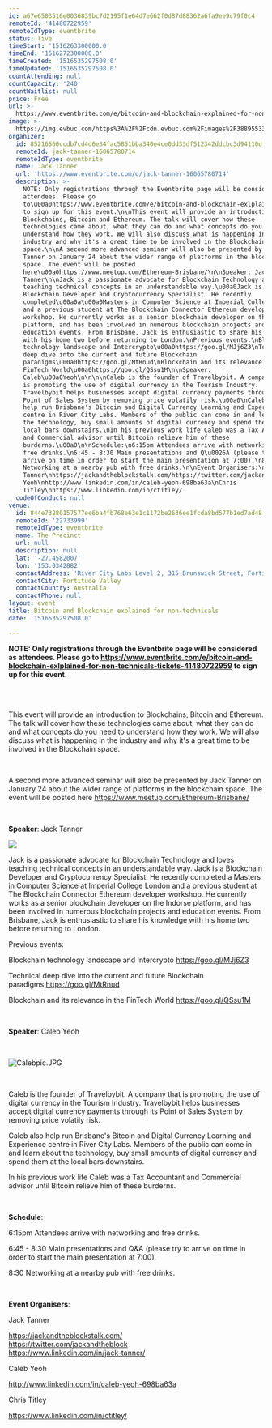 ```yaml
---
id: a67e6503516e0036839bc7d2195f1e64d7e662f0d87d88362a6fa9ee9c79f0c4
remoteId: '41480722959'
remoteIdType: eventbrite
status: live
timeStart: '1516263300000.0'
timeEnd: '1516272300000.0'
timeCreated: '1516535297508.0'
timeUpdated: '1516535297508.0'
countAttending: null
countCapacity: '240'
countWaitlist: null
price: Free
url: >-
  https://www.eventbrite.com/e/bitcoin-and-blockchain-explained-for-non-technicals-tickets-41480722959?aff=ebapi
image: >-
  https://img.evbuc.com/https%3A%2F%2Fcdn.evbuc.com%2Fimages%2F38895533%2F12063037281%2F1%2Foriginal.jpg?s=6f6b8ddb749ce773e435911dd0593149
organizer:
  id: 85216560ccdb7cd4d6e34fac5851bba340e4ce0dd33df512342ddcbc3d94110d
  remoteId: jack-tanner-16065780714
  remoteIdType: eventbrite
  name: Jack Tanner
  url: 'https://www.eventbrite.com/o/jack-tanner-16065780714'
  description: >-
    NOTE: Only registrations through the Eventbrite page will be considered as
    attendees. Please go
    to\u00a0https://www.eventbrite.com/e/bitcoin-and-blockchain-exlplained-for-non-technicals-tickets-41480722959
    to sign up for this event.\n\nThis event will provide an introduction to
    Blockchains, Bitcoin and Ethereum. The talk will cover how these
    technologies came about, what they can do and what concepts do you need to
    understand how they work. We will also discuss what is happening in the
    industry and why it's a great time to be involved in the Blockchain
    space.\n\nA second more advanced seminar will also be presented by Jack
    Tanner on January 24 about the wider range of platforms in the blockchain
    space. The event will be posted
    here\u00a0https://www.meetup.com/Ethereum-Brisbane/\n\nSpeaker: Jack
    Tanner\n\nJack is a passionate advocate for Blockchain Technology and loves
    teaching technical concepts in an understandable way.\u00a0Jack is a
    Blockchain Developer and Cryptocurrency Specialist. He recently
    completed\u00a0a\u00a0Masters in Computer Science at Imperial College London
    and a previous student at The Blockchain Connector Ethereum developer
    workshop. He currently works as a senior blockchain developer on the Indorse
    platform, and has been involved in numerous blockchain projects and
    education events. From Brisbane, Jack is enthusiastic to share his knowledge
    with his home two before returning to London.\nPrevious events:\nBlockchain
    technology landscape and Intercrypto\u00a0https://goo.gl/MJj6Z3\nTechnical
    deep dive into the current and future Blockchain
    paradigms\u00a0https://goo.gl/MtRnud\nBlockchain and its relevance in the
    FinTech World\u00a0https://goo.gl/QSsu1M\n\nSpeaker:
    Caleb\u00a0Yeoh\n\n\n\nCaleb is the founder of Travelbybit. A company that
    is promoting the use of digital currency in the Tourism Industry.
    Travelbybit helps businesses accept digital currency payments through its
    Point of Sales System by removing price volatily risk.\u00a0\nCaleb also
    help run Brisbane's Bitcoin and Digital Currency Learning and Experience
    centre in River City Labs. Members of the public can come in and learn about
    the technology, buy small amounts of digital currency and spend them at the
    local bars downstairs.\nIn his previous work life Caleb was a Tax Accountant
    and Commercial advisor until Bitcoin relieve him of these
    burderns.\u00a0\n\nSchedule:\n6:15pm Attendees arrive with networking and
    free drinks.\n6:45 - 8:30 Main presentations and Q\u0026A (please try to
    arrive on time in order to start the main presentation at 7:00).\n8:30
    Networking at a nearby pub with free drinks.\n\nEvent Organisers:\nJack
    Tanner\nhttps://jackandtheblockstalk.com/https://twitter.com/jackandtheblockhttps://www.linkedin.com/in/jack-tanner/\nCaleb
    Yeoh\nhttp://www.linkedin.com/in/caleb-yeoh-698ba63a\nChris
    Titley\nhttps://www.linkedin.com/in/ctitley/
  codeOfConduct: null
venue:
  id: 844e73280157577ee6ba4fb768e63e1c1172be2636ee1fcda8bd577b1ed7ad48
  remoteId: '22733999'
  remoteIdType: eventbrite
  name: The Precinct
  url: null
  description: null
  lat: '-27.4582007'
  lon: '153.0342882'
  contactAddress: 'River City Labs Level 2, 315 Brunswick Street, Fortitude Valley, QLD 4000'
  contactCity: Fortitude Valley
  contactCountry: Australia
  contactPhone: null
layout: event
title: Bitcoin and Blockchain explained for non-technicals
date: '1516535297508.0'

---
```

<P><STRONG>NOTE: Only registrations through the Eventbrite page will be considered as attendees. Please go to <A HREF="https://www.eventbrite.com/e/bitcoin-and-blockchain-exlplained-for-non-technicals-tickets-41480722959" TARGET="_blank" REL="noopener noreferrer noopener noreferrer">https://www.eventbrite.com/e/bitcoin-and-blockchain-exlplained-for-non-technicals-tickets-41480722959</A> to sign up for this event.</STRONG></P>
<P><BR></P>
<P><SPAN><SPAN><BR>This event will provide an introduction to Blockchains, Bitcoin and Ethereum. The talk will cover how these technologies came about, what they can do and what concepts do you need to understand how they work. We will also discuss what is happening in the industry and why it's a great time to be involved in the Blockchain space.<SPAN><BR></SPAN></SPAN></SPAN></P>
<P><BR></P>
<P>A second more advanced seminar will also be presented by Jack Tanner on January 24 about the wider range of platforms in the blockchain space. The event will be posted here <A HREF="https://www.meetup.com/Ethereum-Brisbane/" TARGET="_blank" REL="noreferrer noopener nofollow noopener noreferrer nofollow">https://www.meetup.com/Ethereum-Brisbane/</A></P>
<P><BR></P>
<P><STRONG>Speaker</STRONG>: Jack Tanner</P>
<P><IMG SRC="https://s.evbuc.com/https_proxy?url=http%3A%2F%2Fi64.tinypic.com%2Fj742go.jpg&sig=ADR2i79o-RtRCt4iUmzLca9JK6zXFfuuhA"></P>
<P>Jack is a passionate advocate for Blockchain Technology and loves teaching technical concepts in an understandable way. <SPAN>Jack is a Blockchain Developer and Cryptocurrency Specialist. He recently completed a </SPAN><SPAN>Masters in Computer Science at Imperial College London and a previous student at The Blockchain Connector Ethereum developer workshop. He currently works as a senior blockchain developer on the Indorse platform, and has been involved in numerous blockchain projects and education events. From Brisbane, Jack is enthusiastic to share his knowledge with his home two before returning to London.</SPAN></P>
<P><SPAN>Previous events:</SPAN></P>
<P><SPAN><SPAN>Blockchain technology landscape and Intercrypto <A HREF="https://goo.gl/MJj6Z3" TARGET="_blank" REL="noreferrer noopener nofollow noopener noreferrer nofollow"><SPAN>https://goo.gl/MJj6Z3</SPAN></A></SPAN></SPAN></P>
<P><SPAN><SPAN><SPAN><SPAN>Technical deep dive into the current and future Blockchain paradigms <A HREF="https://goo.gl/MtRnud" TARGET="_blank" REL="noreferrer noopener nofollow noopener noreferrer nofollow"><SPAN>https://goo.gl/MtRnud</SPAN></A></SPAN></SPAN></SPAN></SPAN></P>
<P><SPAN><SPAN>Blockchain and its relevance in the FinTech World <A HREF="https://goo.gl/QSsu1M" TARGET="_blank" REL="noreferrer noopener nofollow noopener noreferrer nofollow"><SPAN>https://goo.gl/QSsu1M</SPAN></A></SPAN></SPAN></P>
<P><BR></P>
<P><STRONG>Speaker</STRONG><SPAN>: Caleb <SPAN>Yeoh</SPAN></SPAN></P>
<P><BR></P>
<P><SPAN><IMG ALT="Calebpic.JPG" SRC="https://static.wixstatic.com/media/726513_df84c3032bf2440f8e2346cf96c72162~mv2_d_1200_1600_s_2.jpg/v1/crop/x_0,y_158,w_998,h_1088/fill/w_220,h_240,al_c,q_80,usm_0.66_1.00_0.01/726513_df84c3032bf2440f8e2346cf96c72162~mv2_d_1200_1600_s_2.webp"></SPAN></P>
<P><SPAN><BR></SPAN></P>
<P><SPAN>Caleb is the founder of Travelbybit. A company that is promoting the use of digital currency in the Tourism Industry. Travelbybit helps businesses accept digital currency payments through its Point of Sales System by removing price volatily risk. </SPAN></P>
<P>Caleb also help run Brisbane's Bitcoin and Digital Currency Learning and Experience centre in River City Labs. Members of the public can come in and learn about the technology, buy small amounts of digital currency and spend them at the local bars downstairs.</P>
<P>In his previous work life Caleb was a Tax Accountant and Commercial advisor until Bitcoin relieve him of these burderns. </P>
<P><BR></P>
<P><STRONG>Schedule</STRONG>:</P>
<P>6:15pm Attendees arrive with networking and free drinks.</P>
<P>6:45 - 8:30 Main presentations and Q&A (please try to arrive on time in order to start the main presentation at 7:00).</P>
<P>8:30 Networking at a nearby pub with free drinks.</P>
<P><BR></P>
<P><SPAN><STRONG>Event Organisers</STRONG>:</SPAN></P>
<P>Jack Tanner</P>
<P><A HREF="https://jackandtheblockstalk.com/" TARGET="_blank" REL="noreferrer noopener nofollow noopener noreferrer nofollow">https://jackandtheblockstalk.com/</A><BR><A HREF="https://twitter.com/jackandtheblock" TARGET="_blank" REL="noreferrer noopener nofollow noopener noreferrer nofollow">https://twitter.com/jackandtheblock<BR></A><A HREF="https://www.linkedin.com/in/jack-tanner/" TARGET="_blank" REL="noreferrer noopener nofollow noopener noreferrer nofollow">https://www.linkedin.com/in/jack-tanner/</A></P>
<P>Caleb Yeoh</P>
<P><A HREF="http://www.linkedin.com/in/caleb-yeoh-698ba63a" TARGET="_blank" REL="noreferrer noopener nofollow noopener noreferrer nofollow">http://www.linkedin.com/in/caleb-yeoh-698ba63a</A></P>
<P>Chris Titley</P>
<P><A HREF="https://www.linkedin.com/in/ctitley/" TARGET="_blank" REL="noreferrer noopener nofollow noopener noreferrer nofollow">https://www.linkedin.com/in/ctitley/</A></P>
